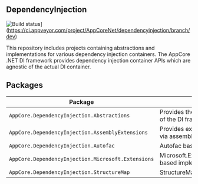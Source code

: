 DependencyInjection
-------------------

![Build status](https://ci.appveyor.com/api/projects/status/iuo60eg8q0cuh5p7/branch/dev?svg=true)](https://ci.appveyor.com/project/AppCoreNet/dependencyinjection/branch/dev)

This repository includes projects containing abstractions and implementations for various dependency injection containers.
The AppCore .NET DI framework provides dependency injection container APIs which are agnostic of the actual DI container. 

## Packages

Package                                            | Description
---------------------------------------------------|------------------------------------------------------------------
`AppCore.DependencyInjection.Abstractions`         | Provides the container agnostic public API of the DI framework.
`AppCore.DependencyInjection.AssemblyExtensions`   | Provides extensions to register component via assembly scanning.
`AppCore.DependencyInjection.Autofac`              | Autofac based implementations.
`AppCore.DependencyInjection.Microsoft.Extensions` | Microsoft.Extensions.DependencyInjection based implementations.
`AppCore.DependencyInjection.StructureMap`         | StructureMap based implementations.
